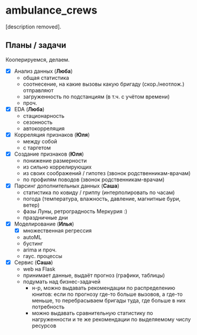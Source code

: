 # ambulance_crews
[description removed].

## Планы / задачи
Кооперируемся, делаем.
- [x] Анализ данных (**Люба**)
	* общая статистика
	* соотнесение, на какие вызовы какую бригаду (скор./неотлож.) отправляют
	* загруженность по подстанциям (в т.ч. с учётом времени)
	* проч.
- [x] EDA (**Люба**)
	* стационарность
	* сезонность
	* автокорреляция
- [x] Корреляция признаков (**Юля**)
	* между собой
	* с таргетом
- [x] Создание признаков (**Юля**)
	* понижение размерности
	* из сильно коррелирующих
	* из своих соображений / гипотез (звонок родственникам-врачам)
	* по профилям поводов (звонок родственникам-врачам)
- [x] Парсинг дополнительных данных (**Саша**)
	* статистика по ковиду / гриппу (интерполировать по часам)
	* погода (температура, влажность, давление, магнитные бури, ветер)
	* фазы Луны, ретроградность Меркурия :)
	* праздничные дни
- [x] Моделирование (**Илья**)
	- [x] множественная регрессия
	* autoML
	* бустинг
	* arima и проч.
	* гаус. процессы
- [x] Сервис (**Саша**)
	* web на Flask
	* принимает данные, выдаёт прогноз (графики, таблицы)
	* подумать над бизнес-задачей
		* н-р, можно выдавать рекомендации по распределению юнитов: если по прогнозу где-то больше вызовов, а где-то меньше, то перебрасываем бригады туда, где больше в них потребность
		* можно выдавать сравнительную статистику по нагруженности и те же рекомендации по выделяемому числу ресурсов